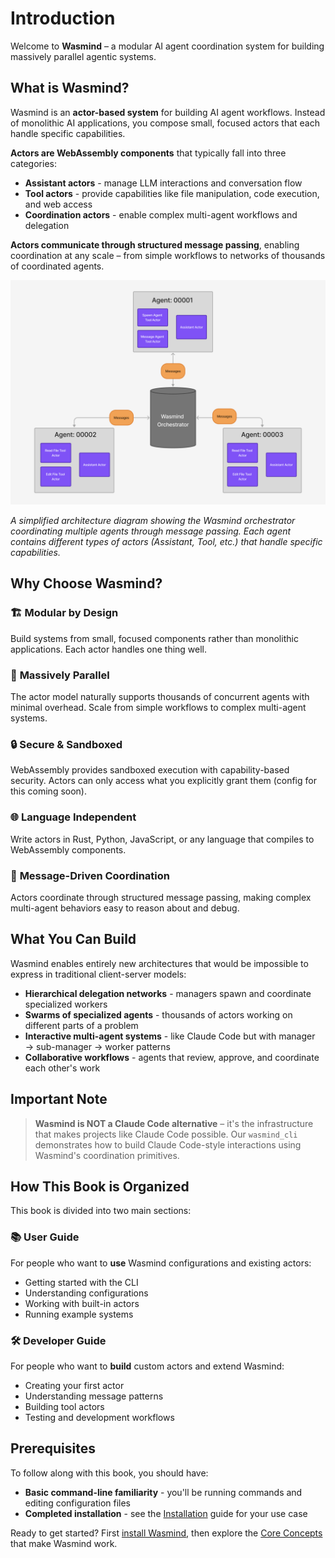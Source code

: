 # Introduction

Welcome to **Wasmind** – a modular AI agent coordination system for building massively parallel agentic systems.

## What is Wasmind?

Wasmind is an **actor-based system** for building AI agent workflows. Instead of monolithic AI applications, you compose small, focused actors that each handle specific capabilities.

**Actors are WebAssembly components** that typically fall into three categories:
- **Assistant actors** - manage LLM interactions and conversation flow
- **Tool actors** - provide capabilities like file manipulation, code execution, and web access  
- **Coordination actors** - enable complex multi-agent workflows and delegation

**Actors communicate through structured message passing**, enabling coordination at any scale – from simple workflows to networks of thousands of coordinated agents.

<div align="center">
  <img src="wasmind-diagram.png" alt="Wasmind Architecture: Orchestrator coordinating multiple agents with message passing" width="600">
</div>

*A simplified architecture diagram showing the Wasmind orchestrator coordinating multiple agents through message passing. Each agent contains different types of actors (Assistant, Tool, etc.) that handle specific capabilities.*

## Why Choose Wasmind?

### 🏗️ **Modular by Design**
Build systems from small, focused components rather than monolithic applications. Each actor handles one thing well.

### 🚀 **Massively Parallel**
The actor model naturally supports thousands of concurrent agents with minimal overhead. Scale from simple workflows to complex multi-agent systems.

### 🔒 **Secure & Sandboxed**
WebAssembly provides sandboxed execution with capability-based security. Actors can only access what you explicitly grant them (config for this coming soon).

### 🌐 **Language Independent**
Write actors in Rust, Python, JavaScript, or any language that compiles to WebAssembly components.

### 🔄 **Message-Driven Coordination**
Actors coordinate through structured message passing, making complex multi-agent behaviors easy to reason about and debug.

## What You Can Build

Wasmind enables entirely new architectures that would be impossible to express in traditional client-server models:

- **Hierarchical delegation networks** - managers spawn and coordinate specialized workers
- **Swarms of specialized agents** - thousands of actors working on different parts of a problem
- **Interactive multi-agent systems** - like Claude Code but with manager → sub-manager → worker patterns
- **Collaborative workflows** - agents that review, approve, and coordinate each other's work

## Important Note

> **Wasmind is NOT a Claude Code alternative** – it's the infrastructure that makes projects like Claude Code possible. Our `wasmind_cli` demonstrates how to build Claude Code-style interactions using Wasmind's coordination primitives.

## How This Book is Organized

This book is divided into two main sections:

### 📚 **User Guide**
For people who want to **use** Wasmind configurations and existing actors:
- Getting started with the CLI
- Understanding configurations  
- Working with built-in actors
- Running example systems

### 🛠️ **Developer Guide**  
For people who want to **build** custom actors and extend Wasmind:
- Creating your first actor
- Understanding message patterns
- Building tool actors
- Testing and development workflows

## Prerequisites

To follow along with this book, you should have:
- **Basic command-line familiarity** - you'll be running commands and editing configuration files
- **Completed installation** - see the [Installation](./installation.md) guide for your use case

Ready to get started? First [install Wasmind](./installation.md), then explore the [Core Concepts](./concepts.md) that make Wasmind work.

